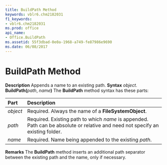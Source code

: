 ```yaml
---
title: BuildPath Method
keywords: vblr6.chm2182031
f1_keywords:
- vblr6.chm2182031
ms.prod: office
api_name:
- Office.BuildPath
ms.assetid: 55f3dbad-0e0a-1968-a749-fe87986e9690
ms.date: 06/08/2017
---
```



# BuildPath Method



 **Description**
Appends a name to an existing path.
 **Syntax**
 _object_. **BuildPath(**_path_, _name_**)**
The  **BuildPath** method syntax has these parts:


|**Part**|**Description**|
|:-----|:-----|
| _object_|Required. Always the name of a  **FileSystemObject**.|
| _path_|Required. Existing path to which  _name_ is appended. Path can be absolute or relative and need not specify an existing folder.|
| _name_|Required. Name being appended to the existing  _path_.|
 **Remarks**
The  **BuildPath** method inserts an additional path separator between the existing path and the name, only if necessary.

